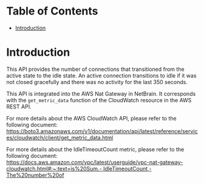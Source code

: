 # Table of Contents
- [Introduction](#introduction)

# Introduction <a name="introduction"></a>
This API provides the number of connections that transitioned from the active state to the idle state. An active connection transitions to idle if it was not closed gracefully and there was no activity for the last 350 seconds.

This API is integrated into the AWS Nat Gateway in NetBrain. It corresponds with the `get_metric_data` function of the CloudWatch resource in the AWS REST API.



For more details about the AWS CloudWatch API, please refer to the following document: https://boto3.amazonaws.com/v1/documentation/api/latest/reference/services/cloudwatch/client/get_metric_data.html

For more details about the IdleTimeoutCount metric, please refer to the following document: https://docs.aws.amazon.com/vpc/latest/userguide/vpc-nat-gateway-cloudwatch.html#:~:text=is%20Sum.-,IdleTimeoutCount,-The%20number%20of